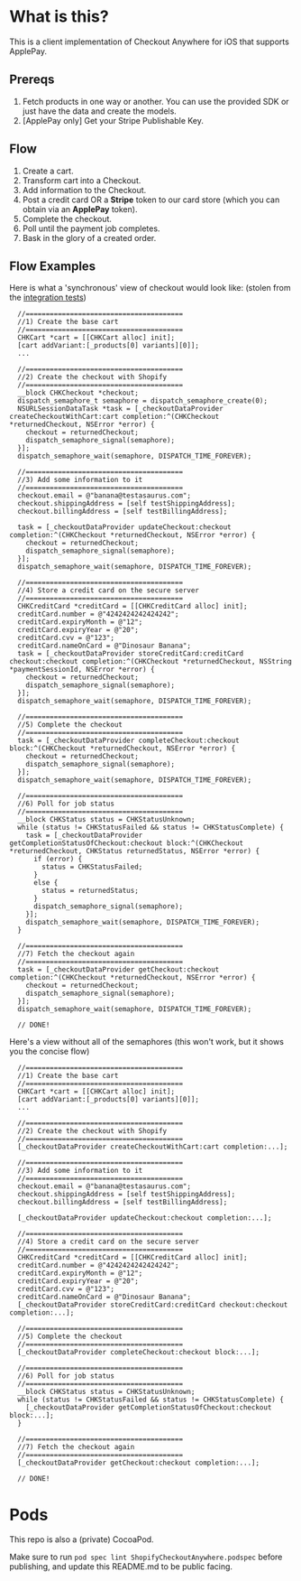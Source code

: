 What is this?
=====================

This is a client implementation of Checkout Anywhere for iOS that supports ApplePay.

## Prereqs

1. Fetch products in one way or another. You can use the provided SDK or just have the data and create the models.
2. [ApplePay only] Get your Stripe Publishable Key.

## Flow

1. Create a cart.
2. Transform cart into a Checkout.
3. Add information to the Checkout.
4. Post a credit card OR a **Stripe** token to our card store (which you can obtain via an **ApplePay** token).
5. Complete the checkout.
6. Poll until the payment job completes.
7. Bask in the glory of a created order.

## Flow Examples

Here is what a 'synchronous' view of checkout would look like: (stolen from the [integration tests](https://github.com/Shopify/checkout-anywhere-ios/blob/master/CheckoutAnywhere/CheckoutAnywhereTests/CHKAnywhereIntegrationTest.m))
```
  //=======================================
  //1) Create the base cart
  //=======================================
  CHKCart *cart = [[CHKCart alloc] init];
  [cart addVariant:[_products[0] variants][0]];
  ...
  
  //=======================================
  //2) Create the checkout with Shopify
  //=======================================
  __block CHKCheckout *checkout;
  dispatch_semaphore_t semaphore = dispatch_semaphore_create(0);
  NSURLSessionDataTask *task = [_checkoutDataProvider createCheckoutWithCart:cart completion:^(CHKCheckout *returnedCheckout, NSError *error) {
    checkout = returnedCheckout;
    dispatch_semaphore_signal(semaphore);
  }];
  dispatch_semaphore_wait(semaphore, DISPATCH_TIME_FOREVER);
  
  //=======================================
  //3) Add some information to it
  //=======================================
  checkout.email = @"banana@testasaurus.com";
  checkout.shippingAddress = [self testShippingAddress];
  checkout.billingAddress = [self testBillingAddress];
  
  task = [_checkoutDataProvider updateCheckout:checkout completion:^(CHKCheckout *returnedCheckout, NSError *error) {
    checkout = returnedCheckout;
    dispatch_semaphore_signal(semaphore);
  }];
  dispatch_semaphore_wait(semaphore, DISPATCH_TIME_FOREVER);
  
  //=======================================
  //4) Store a credit card on the secure server
  //=======================================
  CHKCreditCard *creditCard = [[CHKCreditCard alloc] init];
  creditCard.number = @"4242424242424242";
  creditCard.expiryMonth = @"12";
  creditCard.expiryYear = @"20";
  creditCard.cvv = @"123";
  creditCard.nameOnCard = @"Dinosaur Banana";
  task = [_checkoutDataProvider storeCreditCard:creditCard checkout:checkout completion:^(CHKCheckout *returnedCheckout, NSString *paymentSessionId, NSError *error) {
    checkout = returnedCheckout;
    dispatch_semaphore_signal(semaphore);
  }];
  dispatch_semaphore_wait(semaphore, DISPATCH_TIME_FOREVER);
  
  //=======================================
  //5) Complete the checkout
  //=======================================
  task = [_checkoutDataProvider completeCheckout:checkout block:^(CHKCheckout *returnedCheckout, NSError *error) {
    checkout = returnedCheckout;
    dispatch_semaphore_signal(semaphore);
  }];
  dispatch_semaphore_wait(semaphore, DISPATCH_TIME_FOREVER);
  
  //=======================================
  //6) Poll for job status
  //=======================================
  __block CHKStatus status = CHKStatusUnknown;
  while (status != CHKStatusFailed && status != CHKStatusComplete) {
    task = [_checkoutDataProvider getCompletionStatusOfCheckout:checkout block:^(CHKCheckout *returnedCheckout, CHKStatus returnedStatus, NSError *error) {
      if (error) {
        status = CHKStatusFailed;
      }
      else {
        status = returnedStatus;
      }
      dispatch_semaphore_signal(semaphore);
    }];
    dispatch_semaphore_wait(semaphore, DISPATCH_TIME_FOREVER);
  }
  
  //=======================================
  //7) Fetch the checkout again
  //=======================================
  task = [_checkoutDataProvider getCheckout:checkout completion:^(CHKCheckout *returnedCheckout, NSError *error) {
    checkout = returnedCheckout;
    dispatch_semaphore_signal(semaphore);
  }];
  dispatch_semaphore_wait(semaphore, DISPATCH_TIME_FOREVER);
  
  // DONE!
```

Here's a view without all of the semaphores (this won't work, but it shows you the concise flow)

```
  //=======================================
  //1) Create the base cart
  //=======================================
  CHKCart *cart = [[CHKCart alloc] init];
  [cart addVariant:[_products[0] variants][0]];
  ...
  
  //=======================================
  //2) Create the checkout with Shopify
  //=======================================
  [_checkoutDataProvider createCheckoutWithCart:cart completion:...];
  
  //=======================================
  //3) Add some information to it
  //=======================================
  checkout.email = @"banana@testasaurus.com";
  checkout.shippingAddress = [self testShippingAddress];
  checkout.billingAddress = [self testBillingAddress];
  
  [_checkoutDataProvider updateCheckout:checkout completion:...];
  
  //=======================================
  //4) Store a credit card on the secure server
  //=======================================
  CHKCreditCard *creditCard = [[CHKCreditCard alloc] init];
  creditCard.number = @"4242424242424242";
  creditCard.expiryMonth = @"12";
  creditCard.expiryYear = @"20";
  creditCard.cvv = @"123";
  creditCard.nameOnCard = @"Dinosaur Banana";
  [_checkoutDataProvider storeCreditCard:creditCard checkout:checkout completion:...];
  
  //=======================================
  //5) Complete the checkout
  //=======================================
  [_checkoutDataProvider completeCheckout:checkout block:...];
  
  //=======================================
  //6) Poll for job status
  //=======================================
  __block CHKStatus status = CHKStatusUnknown;
  while (status != CHKStatusFailed && status != CHKStatusComplete) {
    [_checkoutDataProvider getCompletionStatusOfCheckout:checkout block:...];
  }
  
  //=======================================
  //7) Fetch the checkout again
  //=======================================
  [_checkoutDataProvider getCheckout:checkout completion:...];
  
  // DONE!
```

Pods
====
This repo is also a (private) CocoaPod.

Make sure to run `pod spec lint ShopifyCheckoutAnywhere.podspec` before publishing, and update this README.md to be public facing.
